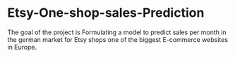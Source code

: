 # Etsy-One-shop-sales-Prediction
The goal of the project is Formulating a model to predict sales per month in the german market for Etsy shops one of the biggest E-commerce websites in Europe.
